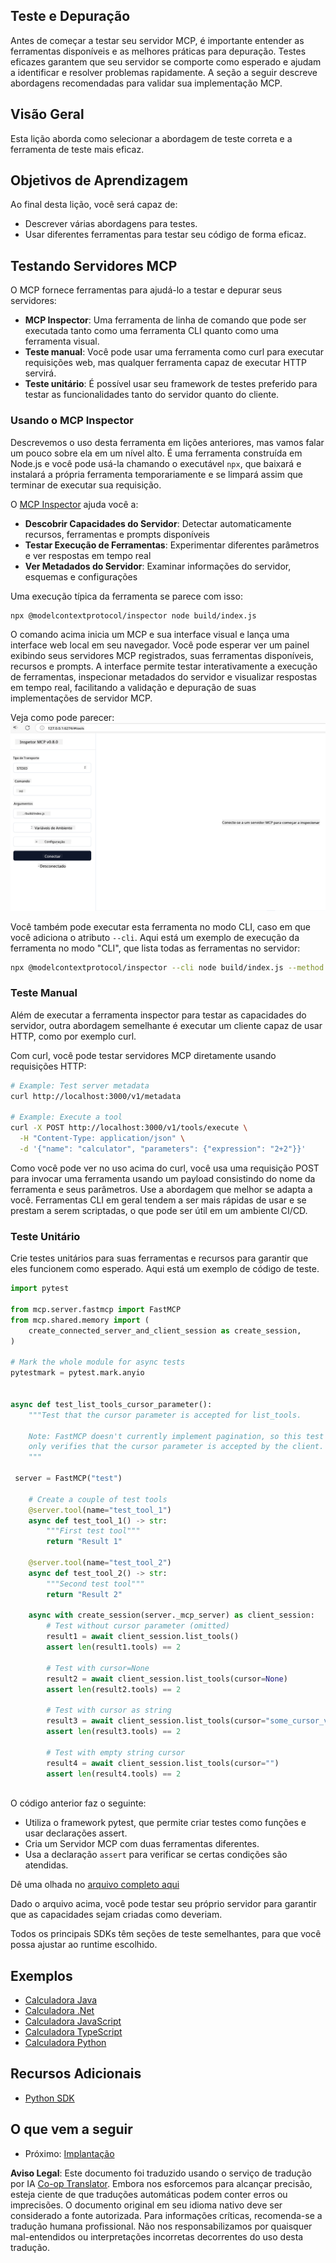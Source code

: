 <!--
CO_OP_TRANSLATOR_METADATA:
{
  "original_hash": "717f34718a773f6cf52d8445e40a96bf",
  "translation_date": "2025-05-17T12:42:27+00:00",
  "source_file": "03-GettingStarted/07-testing/README.md",
  "language_code": "pt"
}
-->
## Teste e Depuração

Antes de começar a testar seu servidor MCP, é importante entender as ferramentas disponíveis e as melhores práticas para depuração. Testes eficazes garantem que seu servidor se comporte como esperado e ajudam a identificar e resolver problemas rapidamente. A seção a seguir descreve abordagens recomendadas para validar sua implementação MCP.

## Visão Geral

Esta lição aborda como selecionar a abordagem de teste correta e a ferramenta de teste mais eficaz.

## Objetivos de Aprendizagem

Ao final desta lição, você será capaz de:

- Descrever várias abordagens para testes.
- Usar diferentes ferramentas para testar seu código de forma eficaz.

## Testando Servidores MCP

O MCP fornece ferramentas para ajudá-lo a testar e depurar seus servidores:

- **MCP Inspector**: Uma ferramenta de linha de comando que pode ser executada tanto como uma ferramenta CLI quanto como uma ferramenta visual.
- **Teste manual**: Você pode usar uma ferramenta como curl para executar requisições web, mas qualquer ferramenta capaz de executar HTTP servirá.
- **Teste unitário**: É possível usar seu framework de testes preferido para testar as funcionalidades tanto do servidor quanto do cliente.

### Usando o MCP Inspector

Descrevemos o uso desta ferramenta em lições anteriores, mas vamos falar um pouco sobre ela em um nível alto. É uma ferramenta construída em Node.js e você pode usá-la chamando o executável `npx`, que baixará e instalará a própria ferramenta temporariamente e se limpará assim que terminar de executar sua requisição.

O [MCP Inspector](https://github.com/modelcontextprotocol/inspector) ajuda você a:

- **Descobrir Capacidades do Servidor**: Detectar automaticamente recursos, ferramentas e prompts disponíveis
- **Testar Execução de Ferramentas**: Experimentar diferentes parâmetros e ver respostas em tempo real
- **Ver Metadados do Servidor**: Examinar informações do servidor, esquemas e configurações

Uma execução típica da ferramenta se parece com isso:

```bash
npx @modelcontextprotocol/inspector node build/index.js
```

O comando acima inicia um MCP e sua interface visual e lança uma interface web local em seu navegador. Você pode esperar ver um painel exibindo seus servidores MCP registrados, suas ferramentas disponíveis, recursos e prompts. A interface permite testar interativamente a execução de ferramentas, inspecionar metadados do servidor e visualizar respostas em tempo real, facilitando a validação e depuração de suas implementações de servidor MCP.

Veja como pode parecer: ![Inspector](../../../../translated_images/connect.e0d648e6ecb359d05b60bba83261a6e6e73feb05290c47543a9994ca02e78886.pt.png)

Você também pode executar esta ferramenta no modo CLI, caso em que você adiciona o atributo `--cli`. Aqui está um exemplo de execução da ferramenta no modo "CLI", que lista todas as ferramentas no servidor:

```sh
npx @modelcontextprotocol/inspector --cli node build/index.js --method tools/list
```

### Teste Manual

Além de executar a ferramenta inspector para testar as capacidades do servidor, outra abordagem semelhante é executar um cliente capaz de usar HTTP, como por exemplo curl.

Com curl, você pode testar servidores MCP diretamente usando requisições HTTP:

```bash
# Example: Test server metadata
curl http://localhost:3000/v1/metadata

# Example: Execute a tool
curl -X POST http://localhost:3000/v1/tools/execute \
  -H "Content-Type: application/json" \
  -d '{"name": "calculator", "parameters": {"expression": "2+2"}}'
```

Como você pode ver no uso acima do curl, você usa uma requisição POST para invocar uma ferramenta usando um payload consistindo do nome da ferramenta e seus parâmetros. Use a abordagem que melhor se adapta a você. Ferramentas CLI em geral tendem a ser mais rápidas de usar e se prestam a serem scriptadas, o que pode ser útil em um ambiente CI/CD.

### Teste Unitário

Crie testes unitários para suas ferramentas e recursos para garantir que eles funcionem como esperado. Aqui está um exemplo de código de teste.

```python
import pytest

from mcp.server.fastmcp import FastMCP
from mcp.shared.memory import (
    create_connected_server_and_client_session as create_session,
)

# Mark the whole module for async tests
pytestmark = pytest.mark.anyio


async def test_list_tools_cursor_parameter():
    """Test that the cursor parameter is accepted for list_tools.

    Note: FastMCP doesn't currently implement pagination, so this test
    only verifies that the cursor parameter is accepted by the client.
    """

 server = FastMCP("test")

    # Create a couple of test tools
    @server.tool(name="test_tool_1")
    async def test_tool_1() -> str:
        """First test tool"""
        return "Result 1"

    @server.tool(name="test_tool_2")
    async def test_tool_2() -> str:
        """Second test tool"""
        return "Result 2"

    async with create_session(server._mcp_server) as client_session:
        # Test without cursor parameter (omitted)
        result1 = await client_session.list_tools()
        assert len(result1.tools) == 2

        # Test with cursor=None
        result2 = await client_session.list_tools(cursor=None)
        assert len(result2.tools) == 2

        # Test with cursor as string
        result3 = await client_session.list_tools(cursor="some_cursor_value")
        assert len(result3.tools) == 2

        # Test with empty string cursor
        result4 = await client_session.list_tools(cursor="")
        assert len(result4.tools) == 2
    
```

O código anterior faz o seguinte:

- Utiliza o framework pytest, que permite criar testes como funções e usar declarações assert.
- Cria um Servidor MCP com duas ferramentas diferentes.
- Usa a declaração `assert` para verificar se certas condições são atendidas.

Dê uma olhada no [arquivo completo aqui](https://github.com/modelcontextprotocol/python-sdk/blob/main/tests/client/test_list_methods_cursor.py)

Dado o arquivo acima, você pode testar seu próprio servidor para garantir que as capacidades sejam criadas como deveriam.

Todos os principais SDKs têm seções de teste semelhantes, para que você possa ajustar ao runtime escolhido.

## Exemplos

- [Calculadora Java](../samples/java/calculator/README.md)
- [Calculadora .Net](../../../../03-GettingStarted/samples/csharp)
- [Calculadora JavaScript](../samples/javascript/README.md)
- [Calculadora TypeScript](../samples/typescript/README.md)
- [Calculadora Python](../../../../03-GettingStarted/samples/python) 

## Recursos Adicionais

- [Python SDK](https://github.com/modelcontextprotocol/python-sdk)

## O que vem a seguir

- Próximo: [Implantação](/03-GettingStarted/08-deployment/README.md)

**Aviso Legal**:
Este documento foi traduzido usando o serviço de tradução por IA [Co-op Translator](https://github.com/Azure/co-op-translator). Embora nos esforcemos para alcançar precisão, esteja ciente de que traduções automáticas podem conter erros ou imprecisões. O documento original em seu idioma nativo deve ser considerado a fonte autorizada. Para informações críticas, recomenda-se a tradução humana profissional. Não nos responsabilizamos por quaisquer mal-entendidos ou interpretações incorretas decorrentes do uso desta tradução.